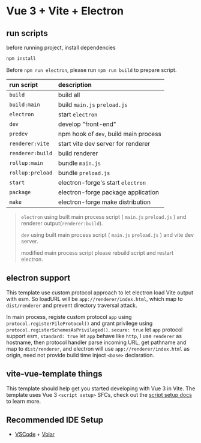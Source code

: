# Vue 3 + Vite + Electron

## run scripts

before running project, install dependencies

```bash
npm install
```

Before `npm run electron`, please run `npm run build` to prepare script.

| run script       | description                           |
|:-----------------|:--------------------------------------|
| `build`          | build all                             |
| `build:main`     | build `main.js` `preload.js`          |
| `electron`       | start `electron`                      |
| `dev`            | develop "front-end"                   |
| `predev`         | npm hook of `dev`, build main process |
| `renderer:vite`  | start vite dev server for renderer    |
| `renderer:build` | build renderer                        |
| `rollup:main`    | bundle `main.js`                      |
| `rollup:preload` | bundle `preload.js`                   |
| `start`          | electron-forge's start `electron`     |
| `package`        | electron-forge package application    |
| `make`           | electron-forge make distribution      |

> `electron` using built main process script ( `main.js` `preload.js` ) and renderer output(`renderer:build`).
>
> `dev` using built main process script ( `main.js` `preload.js` ) and vite dev server.
>
> modified main process script please rebuild script and restart electron.

## electron support

This template use custom protocol approach to let electron load Vite output with esm.
So loadURL will be `app://renderer/index.html`, which map to `dist/renderer` and prevent directory traversal attack.

In main process, registe custom protocol `app` using `protocol.registerFileProtocol()` and grant privilege using `protocol.registerSchemesAsPrivileged()`. `secure: true` let `app` protocol support esm, `standard: true` let `app` behave like `http`, I use `renderer` as hostname, then protocol handler parse incoming URL, get pathname and map to `dist/renderer`, and electron will use `app://renderer/index.html` as origin, need not provide build time inject `<base>` declaration.

## vite-vue-template things

This template should help get you started developing with Vue 3 in Vite. The template uses Vue 3 `<script setup>` SFCs, check out the [script setup docs](https://v3.vuejs.org/api/sfc-script-setup.html#sfc-script-setup) to learn more.

## Recommended IDE Setup

- [VSCode](https://code.visualstudio.com/) + [Volar](https://marketplace.visualstudio.com/items?itemName=johnsoncodehk.volar)
